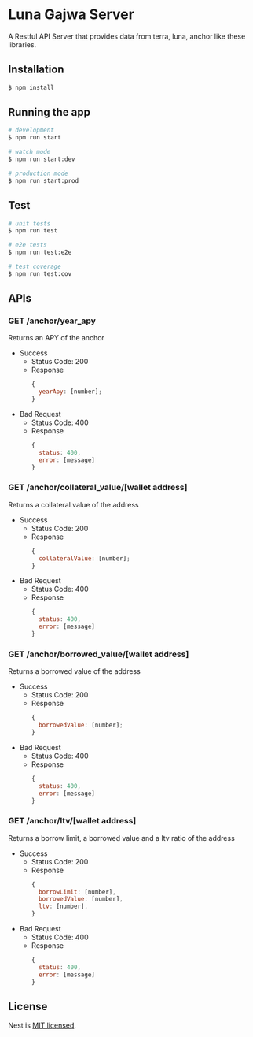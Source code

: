 # Luna Gajwa Server

A Restful API Server that provides data from terra, luna, anchor like these libraries.

## Installation

```bash
$ npm install
```

## Running the app

```bash
# development
$ npm run start

# watch mode
$ npm run start:dev

# production mode
$ npm run start:prod
```

## Test

```bash
# unit tests
$ npm run test

# e2e tests
$ npm run test:e2e

# test coverage
$ npm run test:cov
```

## APIs

### **GET /anchor/year_apy**

Returns an APY of the anchor

- Success
  - Status Code: 200
  - Response
    ```javascript
    {
      yearApy: [number];
    }
    ```
- Bad Request
  - Status Code: 400
  - Response
    ```javascript
    {
      status: 400,
      error: [message]
    }
    ```

### **GET /anchor/collateral_value/[wallet address]**

Returns a collateral value of the address

- Success
  - Status Code: 200
  - Response
    ```javascript
    {
      collateralValue: [number];
    }
    ```
- Bad Request
  - Status Code: 400
  - Response
    ```javascript
    {
      status: 400,
      error: [message]
    }
    ```

### **GET /anchor/borrowed_value/[wallet address]**

Returns a borrowed value of the address

- Success
  - Status Code: 200
  - Response
    ```javascript
    {
      borrowedValue: [number];
    }
    ```
- Bad Request
  - Status Code: 400
  - Response
    ```javascript
    {
      status: 400,
      error: [message]
    }
    ```

### **GET /anchor/ltv/[wallet address]**

Returns a borrow limit, a borrowed value and a ltv ratio of the address

- Success
  - Status Code: 200
  - Response
    ```javascript
    {
      borrowLimit: [number],
      borrowedValue: [number],
      ltv: [number],
    }
    ```
- Bad Request
  - Status Code: 400
  - Response
    ```javascript
    {
      status: 400,
      error: [message]
    }
    ```

## License

Nest is [MIT licensed](LICENSE).
